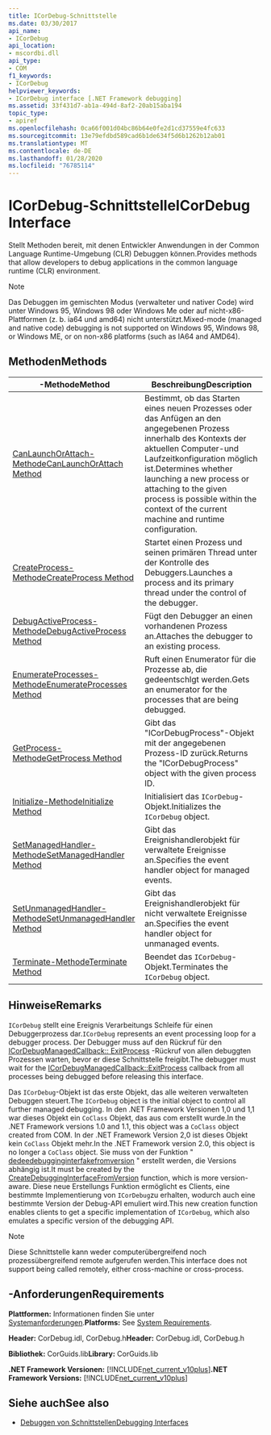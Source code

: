 ```yaml
---
title: ICorDebug-Schnittstelle
ms.date: 03/30/2017
api_name:
- ICorDebug
api_location:
- mscordbi.dll
api_type:
- COM
f1_keywords:
- ICorDebug
helpviewer_keywords:
- ICorDebug interface [.NET Framework debugging]
ms.assetid: 33f431d7-ab1a-494d-8af2-20ab15aba194
topic_type:
- apiref
ms.openlocfilehash: 0ca66f001d04bc86b64e0fe2d1cd37559e4fc633
ms.sourcegitcommit: 13e79efdbd589cad6b1de634f5d6b1262b12ab01
ms.translationtype: MT
ms.contentlocale: de-DE
ms.lasthandoff: 01/28/2020
ms.locfileid: "76785114"
---
```

# <a name="icordebug-interface"></a><span data-ttu-id="87b84-102">ICorDebug-Schnittstelle</span><span class="sxs-lookup"><span data-stu-id="87b84-102">ICorDebug Interface</span></span>
<span data-ttu-id="87b84-103">Stellt Methoden bereit, mit denen Entwickler Anwendungen in der Common Language Runtime-Umgebung (CLR) Debuggen können.</span><span class="sxs-lookup"><span data-stu-id="87b84-103">Provides methods that allow developers to debug applications in the common language runtime (CLR) environment.</span></span>  
  
> [!NOTE]
> <span data-ttu-id="87b84-104">Das Debuggen im gemischten Modus (verwalteter und nativer Code) wird unter Windows 95, Windows 98 oder Windows Me oder auf nicht-x86-Plattformen (z. b. ia64 und amd64) nicht unterstützt.</span><span class="sxs-lookup"><span data-stu-id="87b84-104">Mixed-mode (managed and native code) debugging is not supported on Windows 95, Windows 98, or Windows ME, or on non-x86 platforms (such as IA64 and AMD64).</span></span>  
  
## <a name="methods"></a><span data-ttu-id="87b84-105">Methoden</span><span class="sxs-lookup"><span data-stu-id="87b84-105">Methods</span></span>  
  
|<span data-ttu-id="87b84-106">-Methode</span><span class="sxs-lookup"><span data-stu-id="87b84-106">Method</span></span>|<span data-ttu-id="87b84-107">Beschreibung</span><span class="sxs-lookup"><span data-stu-id="87b84-107">Description</span></span>|  
|------------|-----------------|  
|[<span data-ttu-id="87b84-108">CanLaunchOrAttach-Methode</span><span class="sxs-lookup"><span data-stu-id="87b84-108">CanLaunchOrAttach Method</span></span>](icordebug-canlaunchorattach-method.md)|<span data-ttu-id="87b84-109">Bestimmt, ob das Starten eines neuen Prozesses oder das Anfügen an den angegebenen Prozess innerhalb des Kontexts der aktuellen Computer-und Laufzeitkonfiguration möglich ist.</span><span class="sxs-lookup"><span data-stu-id="87b84-109">Determines whether launching a new process or attaching to the given process is possible within the context of the current machine and runtime configuration.</span></span>|  
|[<span data-ttu-id="87b84-110">CreateProcess-Methode</span><span class="sxs-lookup"><span data-stu-id="87b84-110">CreateProcess Method</span></span>](icordebug-createprocess-method.md)|<span data-ttu-id="87b84-111">Startet einen Prozess und seinen primären Thread unter der Kontrolle des Debuggers.</span><span class="sxs-lookup"><span data-stu-id="87b84-111">Launches a process and its primary thread under the control of the debugger.</span></span>|  
|[<span data-ttu-id="87b84-112">DebugActiveProcess-Methode</span><span class="sxs-lookup"><span data-stu-id="87b84-112">DebugActiveProcess Method</span></span>](icordebug-debugactiveprocess-method.md)|<span data-ttu-id="87b84-113">Fügt den Debugger an einen vorhandenen Prozess an.</span><span class="sxs-lookup"><span data-stu-id="87b84-113">Attaches the debugger to an existing process.</span></span>|  
|[<span data-ttu-id="87b84-114">EnumerateProcesses-Methode</span><span class="sxs-lookup"><span data-stu-id="87b84-114">EnumerateProcesses Method</span></span>](icordebug-enumerateprocesses-method.md)|<span data-ttu-id="87b84-115">Ruft einen Enumerator für die Prozesse ab, die gedeentschlgt werden.</span><span class="sxs-lookup"><span data-stu-id="87b84-115">Gets an enumerator for the processes that are being debugged.</span></span>|  
|[<span data-ttu-id="87b84-116">GetProcess-Methode</span><span class="sxs-lookup"><span data-stu-id="87b84-116">GetProcess Method</span></span>](icordebug-getprocess-method.md)|<span data-ttu-id="87b84-117">Gibt das "ICorDebugProcess"-Objekt mit der angegebenen Prozess-ID zurück.</span><span class="sxs-lookup"><span data-stu-id="87b84-117">Returns the "ICorDebugProcess" object with the given process ID.</span></span>|  
|[<span data-ttu-id="87b84-118">Initialize-Methode</span><span class="sxs-lookup"><span data-stu-id="87b84-118">Initialize Method</span></span>](icordebug-initialize-method.md)|<span data-ttu-id="87b84-119">Initialisiert das `ICorDebug`-Objekt.</span><span class="sxs-lookup"><span data-stu-id="87b84-119">Initializes the `ICorDebug` object.</span></span>|  
|[<span data-ttu-id="87b84-120">SetManagedHandler-Methode</span><span class="sxs-lookup"><span data-stu-id="87b84-120">SetManagedHandler Method</span></span>](icordebug-setmanagedhandler-method.md)|<span data-ttu-id="87b84-121">Gibt das Ereignishandlerobjekt für verwaltete Ereignisse an.</span><span class="sxs-lookup"><span data-stu-id="87b84-121">Specifies the event handler object for managed events.</span></span>|  
|[<span data-ttu-id="87b84-122">SetUnmanagedHandler-Methode</span><span class="sxs-lookup"><span data-stu-id="87b84-122">SetUnmanagedHandler Method</span></span>](icordebug-setunmanagedhandler-method.md)|<span data-ttu-id="87b84-123">Gibt das Ereignishandlerobjekt für nicht verwaltete Ereignisse an.</span><span class="sxs-lookup"><span data-stu-id="87b84-123">Specifies the event handler object for unmanaged events.</span></span>|  
|[<span data-ttu-id="87b84-124">Terminate-Methode</span><span class="sxs-lookup"><span data-stu-id="87b84-124">Terminate Method</span></span>](icordebug-terminate-method.md)|<span data-ttu-id="87b84-125">Beendet das `ICorDebug`-Objekt.</span><span class="sxs-lookup"><span data-stu-id="87b84-125">Terminates the `ICorDebug` object.</span></span>|  
  
## <a name="remarks"></a><span data-ttu-id="87b84-126">Hinweise</span><span class="sxs-lookup"><span data-stu-id="87b84-126">Remarks</span></span>  
 <span data-ttu-id="87b84-127">`ICorDebug` stellt eine Ereignis Verarbeitungs Schleife für einen Debuggerprozess dar.</span><span class="sxs-lookup"><span data-stu-id="87b84-127">`ICorDebug` represents an event processing loop for a debugger process.</span></span> <span data-ttu-id="87b84-128">Der Debugger muss auf den Rückruf für den [ICorDebugManagedCallback:: ExitProcess](icordebugmanagedcallback-exitprocess-method.md) -Rückruf von allen debuggten Prozessen warten, bevor er diese Schnittstelle freigibt.</span><span class="sxs-lookup"><span data-stu-id="87b84-128">The debugger must wait for the [ICorDebugManagedCallback::ExitProcess](icordebugmanagedcallback-exitprocess-method.md) callback from all processes being debugged before releasing this interface.</span></span>  
  
 <span data-ttu-id="87b84-129">Das `ICorDebug`-Objekt ist das erste Objekt, das alle weiteren verwalteten Debuggen steuert.</span><span class="sxs-lookup"><span data-stu-id="87b84-129">The `ICorDebug` object is the initial object to control all further managed debugging.</span></span> <span data-ttu-id="87b84-130">In den .NET Framework Versionen 1,0 und 1,1 war dieses Objekt ein `CoClass` Objekt, das aus com erstellt wurde.</span><span class="sxs-lookup"><span data-stu-id="87b84-130">In the .NET Framework versions 1.0 and 1.1, this object was a `CoClass` object created from COM.</span></span> <span data-ttu-id="87b84-131">In der .NET Framework Version 2,0 ist dieses Objekt kein `CoClass` Objekt mehr.</span><span class="sxs-lookup"><span data-stu-id="87b84-131">In the .NET Framework version 2.0, this object is no longer a `CoClass` object.</span></span> <span data-ttu-id="87b84-132">Sie muss von der Funktion " [dedeedebugginginterfakefromversion](../../../../docs/framework/unmanaged-api/hosting/createdebugginginterfacefromversion-function.md) " erstellt werden, die Versions abhängig ist.</span><span class="sxs-lookup"><span data-stu-id="87b84-132">It must be created by the [CreateDebuggingInterfaceFromVersion](../../../../docs/framework/unmanaged-api/hosting/createdebugginginterfacefromversion-function.md) function, which is more version-aware.</span></span> <span data-ttu-id="87b84-133">Diese neue Erstellungs Funktion ermöglicht es Clients, eine bestimmte Implementierung von `ICorDebug`zu erhalten, wodurch auch eine bestimmte Version der Debug-API emuliert wird.</span><span class="sxs-lookup"><span data-stu-id="87b84-133">This new creation function enables clients to get a specific implementation of `ICorDebug`, which also emulates a specific version of the debugging API.</span></span>  
  
> [!NOTE]
> <span data-ttu-id="87b84-134">Diese Schnittstelle kann weder computerübergreifend noch prozessübergreifend remote aufgerufen werden.</span><span class="sxs-lookup"><span data-stu-id="87b84-134">This interface does not support being called remotely, either cross-machine or cross-process.</span></span>  
  
## <a name="requirements"></a><span data-ttu-id="87b84-135">-Anforderungen</span><span class="sxs-lookup"><span data-stu-id="87b84-135">Requirements</span></span>  
 <span data-ttu-id="87b84-136">**Plattformen:** Informationen finden Sie unter [Systemanforderungen](../../../../docs/framework/get-started/system-requirements.md).</span><span class="sxs-lookup"><span data-stu-id="87b84-136">**Platforms:** See [System Requirements](../../../../docs/framework/get-started/system-requirements.md).</span></span>  
  
 <span data-ttu-id="87b84-137">**Header:** CorDebug.idl, CorDebug.h</span><span class="sxs-lookup"><span data-stu-id="87b84-137">**Header:** CorDebug.idl, CorDebug.h</span></span>  
  
 <span data-ttu-id="87b84-138">**Bibliothek:** CorGuids.lib</span><span class="sxs-lookup"><span data-stu-id="87b84-138">**Library:** CorGuids.lib</span></span>  
  
 <span data-ttu-id="87b84-139">**.NET Framework Versionen:** [!INCLUDE[net_current_v10plus](../../../../includes/net-current-v10plus-md.md)]</span><span class="sxs-lookup"><span data-stu-id="87b84-139">**.NET Framework Versions:** [!INCLUDE[net_current_v10plus](../../../../includes/net-current-v10plus-md.md)]</span></span>  
  
## <a name="see-also"></a><span data-ttu-id="87b84-140">Siehe auch</span><span class="sxs-lookup"><span data-stu-id="87b84-140">See also</span></span>

- [<span data-ttu-id="87b84-141">Debuggen von Schnittstellen</span><span class="sxs-lookup"><span data-stu-id="87b84-141">Debugging Interfaces</span></span>](debugging-interfaces.md)
